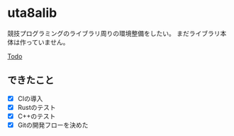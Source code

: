 # uta8alib
競技プログラミングのライブラリ周りの環境整備をしたい。
まだライブラリ本体は作っていません。

[Todo](./todo.md)

## できたこと
- [x] CIの導入
- [x] Rustのテスト
- [x] C++のテスト
- [x] Gitの開発フローを決めた